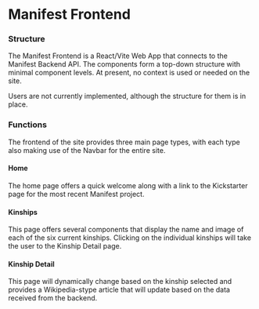 # Manifest Frontend

### Structure

The Manifest Frontend is a React/Vite Web App that connects to the Manifest Backend API. The components form a top-down structure with minimal component levels. At present, no context is used or needed on the site.

Users are not currently implemented, although the structure for them is in place.

### Functions

The frontend of the site provides three main page types, with each type also making use of the Navbar for the entire site.

#### Home

The home page offers a quick welcome along with a link to the Kickstarter page for the most recent Manifest project.

#### Kinships

This page offers several components that display the name and image of each of the six current kinships. Clicking on the individual kinships will take the user to the Kinship Detail page.

#### Kinship Detail

This page will dynamically change based on the kinship selected and provides a Wikipedia-stype article that will update based on the data received from the backend.